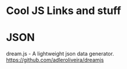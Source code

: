 Cool JS Links and stuff
=========================




JSON
=====
dream.js - A lightweight json data generator. https://github.com/adleroliveira/dreamjs
